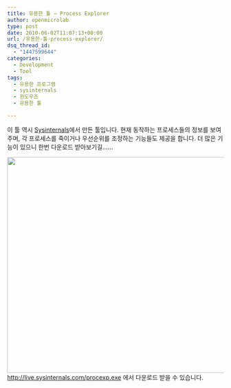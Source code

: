 ```yaml
---
title: 유용한 툴 – Process Explorer
author: openmicrolab
type: post
date: 2010-06-02T11:07:13+00:00
url: /유용한-툴-process-explorer/
dsq_thread_id:
  - "1447599644"
categories:
  - Development
  - Tool
tags:
  - 유용한 프로그램
  - sysinternals
  - 윈도우즈
  - 유용한 툴

---
```

이 툴 역시 <a title="[http://www.sysinternals.com]로 이동합니다." target="_blank" href="http://www.sysinternals.com">Sysinternals</a>에서 만든 툴입니다. 현재 동작하는 프로세스들의 정보를 보여주며, 각 프로세스를 죽이거나 우선순위를 조정하는 기능들도 제공을 합니다. 더 많은 기능이 있으니 한번 다운로드 받아보기길&#8230;&#8230;  


<title>
  Overview
</title>

<link rel="StyleSheet" href="procexp.css" />


<img loading="lazy" src="/images/1/cfile3.uf.19335F044C063B2759BE43.jpg" class="aligncenter" width="551" height="501" alt="" filename="Process Explorer.jpg" filemime="image/jpeg" />  
<span style="text-decoration: underline;"><a title="[http://live.sysinternals.com/procexp.exe]로 이동합니다." target="_blank" href="http://live.sysinternals.com/procexp.exe">http://live.sysinternals.com/procexp.exe</a></span> 에서 다운로드 받을 수 있습니다.